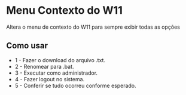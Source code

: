 # Menu Contexto do W11

 Altera o menu de contexto do W11 para sempre exibir todas as opções

## Como usar

- 1 - Fazer o download do arquivo .txt.
- 2 - Renomear para .bat.
- 3 - Executar como administrador.
- 4 - Fazer logout no sistema.
- 5 - Conferir se tudo ocorreu conforme esperado.
